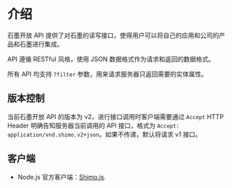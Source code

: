 # 介绍

石墨开放 API 提供了对石墨的读写接口，使得用户可以将自己的应用和公司的产品和石墨进行集成。

API 遵循 RESTful 风格，使用 JSON 数据格式作为请求和返回的数据格式。

所有 API 均支持 `?filter` 参数，用来请求服务器只返回需要的实体属性。

## 版本控制

当前石墨开放 API 的版本为 v2，进行接口调用时客户端需要通过 `Accept` HTTP Header 明确告知服务器当前调用的 API 接口，格式为 `Accept: application/vnd.shimo.v2+json`。如果不传递，默认将请求 v1 接口。

## 客户端

* Node.js 官方客户端：[Shimo.js](https://github.com/shimohq/shimo.js).
